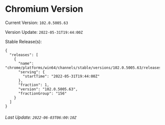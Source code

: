 # Chromium Version

Current Version: `102.0.5005.63`

Version Update: `2022-05-31T19:44:00Z`

Stable Release(s):
```
{
  "releases": [
    {
      "name": "chrome/platforms/win64/channels/stable/versions/102.0.5005.63/releases/1654026240",
      "serving": {
        "startTime": "2022-05-31T19:44:00Z"
      },
      "fraction": 1,
      "version": "102.0.5005.63",
      "fractionGroup": "156"
    }
  ]
}
```

###### Last Update: `2022-06-03T06:00:10Z`
